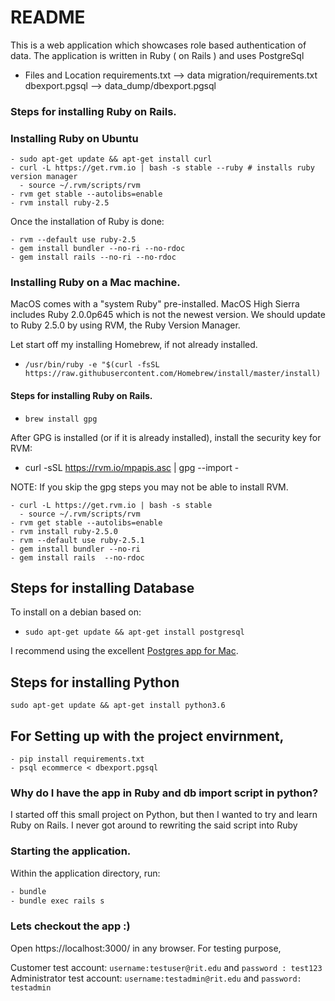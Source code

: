 # README


This is a web application which showcases role based authentication of data. The application is written in Ruby ( on Rails ) and uses PostgreSql

* Files and Location
requirements.txt --> data migration/requirements.txt
dbexport.pgsql --> data_dump/dbexport.pgsql




### Steps for installing Ruby on Rails.
### Installing Ruby on Ubuntu
```
- sudo apt-get update && apt-get install curl
- curl -L https://get.rvm.io | bash -s stable --ruby # installs ruby version manager
  - source ~/.rvm/scripts/rvm
- rvm get stable --autolibs=enable
- rvm install ruby-2.5
```


Once the installation of Ruby is done:
```
- rvm --default use ruby-2.5
- gem install bundler --no-ri --no-rdoc 
- gem install rails --no-ri --no-rdoc
```

### Installing Ruby on a Mac machine. 

MacOS comes with a "system Ruby" pre-installed. MacOS High Sierra includes Ruby 2.0.0p645 which is not the newest version. We should update to Ruby 2.5.0 by using RVM, the Ruby Version Manager.

Let start off my installing Homebrew, if not already installed. 

- ```/usr/bin/ruby -e "$(curl -fsSL https://raw.githubusercontent.com/Homebrew/install/master/install)```

#### Steps for installing Ruby on Rails.

- ```brew install gpg```

After GPG is installed (or if it is already installed), install the security key for RVM:

- curl -sSL https://rvm.io/mpapis.asc | gpg --import -

NOTE: If you skip the gpg steps you may not be able to install RVM.
```
- curl -L https://get.rvm.io | bash -s stable
  - source ~/.rvm/scripts/rvm
- rvm get stable --autolibs=enable
- rvm install ruby-2.5.0
- rvm --default use ruby-2.5.1
- gem install bundler --no-ri 
- gem install rails  --no-rdoc
```

## Steps for installing Database

To install on a debian based on:
- ```sudo apt-get update && apt-get install postgresql```

I recommend using the excellent [Postgres app for Mac](https://postgresapp.com/).

## Steps for installing Python

```sudo apt-get update && apt-get install python3.6```

## For Setting up with the project envirnment,
```
- pip install requirements.txt
- psql ecommerce < dbexport.pgsql
```

### Why do I have the app in Ruby and db import script in python?

I started off this small project on Python, but then I wanted to try and learn Ruby on Rails. I never got around to rewriting the said script into Ruby


### Starting the application.

Within the application directory, run:
```bash
- bundle
- bundle exec rails s
```

### Lets checkout the app :)

Open https://localhost:3000/ in any browser.
For testing purpose,

Customer test account: `username:testuser@rit.edu` and `password : test123`
Administrator test account: `username:testadmin@rit.edu` and `password: testadmin`
